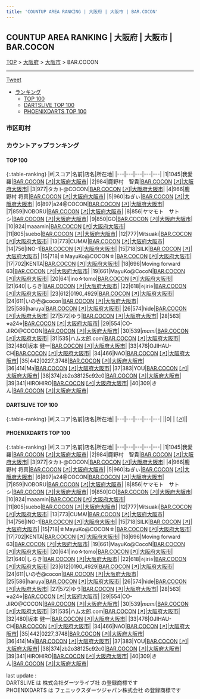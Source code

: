 ```yaml
---
title: 'COUNTUP AREA RANKING | 大阪府 | 大阪市 | BAR.COCON'
---
```

## COUNTUP AREA RANKING | 大阪府 | 大阪市 | BAR.COCON

[TOP](/darts/rank/) > [大阪府](/darts/rank/大阪府/) > [大阪市](/darts/rank/大阪府/大阪市/) > BAR.COCON

___

<a href="https://twitter.com/share?ref_src=twsrc%5Etfw" data-text="COUNTUP AREA RANKING | 大阪府大阪市BAR.COCON" class="twitter-share-button" data-hashtags="DARTSLIVE,PHOENIXDARTS,darts,ダーツ" data-show-count="false">Tweet</a>

* [ランキング](#カウントアップランキング)
    * [TOP 100](#top-100)
    * [DARTSLIVE TOP 100](#dartslive-top-100)
    * [PHOENIXDARTS TOP 100](#phoenixdarts-top-100)

### 市区町村

<ul>

</ul>

### カウントアップランキング

#### TOP 100



{:.table-ranking}
|#|スコア|名前|店名|所在地|
|---|---|---|---|---|
|1|1045|<span class="rank-name-pd">我愛羅</span>|<a href="/darts/rank/shops/85692.html">BAR.COCON</a> <a href="https://vs.phoenixdarts.com/jp/shop/shopDetailInfo/s_85692?s_seq=85692">[↗]</a>|<a href="/darts/rank/大阪府/大阪市">大阪府大阪市</a>|
|2|984|<span class="rank-name-pd">鹿野村　智貴</span>|<a href="/darts/rank/shops/85692.html">BAR.COCON</a> <a href="https://vs.phoenixdarts.com/jp/shop/shopDetailInfo/s_85692?s_seq=85692">[↗]</a>|<a href="/darts/rank/大阪府/大阪市">大阪府大阪市</a>|
|3|977|<span class="rank-name-pd">タカト@COCON</span>|<a href="/darts/rank/shops/85692.html">BAR.COCON</a> <a href="https://vs.phoenixdarts.com/jp/shop/shopDetailInfo/s_85692?s_seq=85692">[↗]</a>|<a href="/darts/rank/大阪府/大阪市">大阪府大阪市</a>|
|4|966|<span class="rank-name-pd">鹿野村 将真</span>|<a href="/darts/rank/shops/85692.html">BAR.COCON</a> <a href="https://vs.phoenixdarts.com/jp/shop/shopDetailInfo/s_85692?s_seq=85692">[↗]</a>|<a href="/darts/rank/大阪府/大阪市">大阪府大阪市</a>|
|5|960|<span class="rank-name-pd">ねぎぃ</span>|<a href="/darts/rank/shops/85692.html">BAR.COCON</a> <a href="https://vs.phoenixdarts.com/jp/shop/shopDetailInfo/s_85692?s_seq=85692">[↗]</a>|<a href="/darts/rank/大阪府/大阪市">大阪府大阪市</a>|
|6|897|<span class="rank-name-pd">a24@COCON</span>|<a href="/darts/rank/shops/85692.html">BAR.COCON</a> <a href="https://vs.phoenixdarts.com/jp/shop/shopDetailInfo/s_85692?s_seq=85692">[↗]</a>|<a href="/darts/rank/大阪府/大阪市">大阪府大阪市</a>|
|7|859|<span class="rank-name-pd">NOBORU</span>|<a href="/darts/rank/shops/85692.html">BAR.COCON</a> <a href="https://vs.phoenixdarts.com/jp/shop/shopDetailInfo/s_85692?s_seq=85692">[↗]</a>|<a href="/darts/rank/大阪府/大阪市">大阪府大阪市</a>|
|8|856|<span class="rank-name-pd">ヤマモト　サトシ</span>|<a href="/darts/rank/shops/85692.html">BAR.COCON</a> <a href="https://vs.phoenixdarts.com/jp/shop/shopDetailInfo/s_85692?s_seq=85692">[↗]</a>|<a href="/darts/rank/大阪府/大阪市">大阪府大阪市</a>|
|9|850|<span class="rank-name-pd">GO</span>|<a href="/darts/rank/shops/85692.html">BAR.COCON</a> <a href="https://vs.phoenixdarts.com/jp/shop/shopDetailInfo/s_85692?s_seq=85692">[↗]</a>|<a href="/darts/rank/大阪府/大阪市">大阪府大阪市</a>|
|10|824|<span class="rank-name-pd">maaamin</span>|<a href="/darts/rank/shops/85692.html">BAR.COCON</a> <a href="https://vs.phoenixdarts.com/jp/shop/shopDetailInfo/s_85692?s_seq=85692">[↗]</a>|<a href="/darts/rank/大阪府/大阪市">大阪府大阪市</a>|
|11|805|<span class="rank-name-pd">suebo</span>|<a href="/darts/rank/shops/85692.html">BAR.COCON</a> <a href="https://vs.phoenixdarts.com/jp/shop/shopDetailInfo/s_85692?s_seq=85692">[↗]</a>|<a href="/darts/rank/大阪府/大阪市">大阪府大阪市</a>|
|12|777|<span class="rank-name-pd">Mitsuaki</span>|<a href="/darts/rank/shops/85692.html">BAR.COCON</a> <a href="https://vs.phoenixdarts.com/jp/shop/shopDetailInfo/s_85692?s_seq=85692">[↗]</a>|<a href="/darts/rank/大阪府/大阪市">大阪府大阪市</a>|
|13|773|<span class="rank-name-pd">CUMA!</span>|<a href="/darts/rank/shops/85692.html">BAR.COCON</a> <a href="https://vs.phoenixdarts.com/jp/shop/shopDetailInfo/s_85692?s_seq=85692">[↗]</a>|<a href="/darts/rank/大阪府/大阪市">大阪府大阪市</a>|
|14|756|<span class="rank-name-pd">INO-1</span>|<a href="/darts/rank/shops/85692.html">BAR.COCON</a> <a href="https://vs.phoenixdarts.com/jp/shop/shopDetailInfo/s_85692?s_seq=85692">[↗]</a>|<a href="/darts/rank/大阪府/大阪市">大阪府大阪市</a>|
|15|718|<span class="rank-name-pd">SILK</span>|<a href="/darts/rank/shops/85692.html">BAR.COCON</a> <a href="https://vs.phoenixdarts.com/jp/shop/shopDetailInfo/s_85692?s_seq=85692">[↗]</a>|<a href="/darts/rank/大阪府/大阪市">大阪府大阪市</a>|
|15|718|<span class="rank-name-pd">☆MayuKo@COCON☆</span>|<a href="/darts/rank/shops/85692.html">BAR.COCON</a> <a href="https://vs.phoenixdarts.com/jp/shop/shopDetailInfo/s_85692?s_seq=85692">[↗]</a>|<a href="/darts/rank/大阪府/大阪市">大阪府大阪市</a>|
|17|702|<span class="rank-name-pd">KENTA</span>|<a href="/darts/rank/shops/85692.html">BAR.COCON</a> <a href="https://vs.phoenixdarts.com/jp/shop/shopDetailInfo/s_85692?s_seq=85692">[↗]</a>|<a href="/darts/rank/大阪府/大阪市">大阪府大阪市</a>|
|18|696|<span class="rank-name-pd">Moving forward 63</span>|<a href="/darts/rank/shops/85692.html">BAR.COCON</a> <a href="https://vs.phoenixdarts.com/jp/shop/shopDetailInfo/s_85692?s_seq=85692">[↗]</a>|<a href="/darts/rank/大阪府/大阪市">大阪府大阪市</a>|
|19|661|<span class="rank-name-pd">MayuKo@CocoN</span>|<a href="/darts/rank/shops/85692.html">BAR.COCON</a> <a href="https://vs.phoenixdarts.com/jp/shop/shopDetailInfo/s_85692?s_seq=85692">[↗]</a>|<a href="/darts/rank/大阪府/大阪市">大阪府大阪市</a>|
|20|641|<span class="rank-name-pd">ino☆tomo</span>|<a href="/darts/rank/shops/85692.html">BAR.COCON</a> <a href="https://vs.phoenixdarts.com/jp/shop/shopDetailInfo/s_85692?s_seq=85692">[↗]</a>|<a href="/darts/rank/大阪府/大阪市">大阪府大阪市</a>|
|21|640|<span class="rank-name-pd">しらき</span>|<a href="/darts/rank/shops/85692.html">BAR.COCON</a> <a href="https://vs.phoenixdarts.com/jp/shop/shopDetailInfo/s_85692?s_seq=85692">[↗]</a>|<a href="/darts/rank/大阪府/大阪市">大阪府大阪市</a>|
|22|618|<span class="rank-name-pd">⭐︎jiri⭐︎</span>|<a href="/darts/rank/shops/85692.html">BAR.COCON</a> <a href="https://vs.phoenixdarts.com/jp/shop/shopDetailInfo/s_85692?s_seq=85692">[↗]</a>|<a href="/darts/rank/大阪府/大阪市">大阪府大阪市</a>|
|23|612|<span class="rank-name-pd">0190_4929</span>|<a href="/darts/rank/shops/85692.html">BAR.COCON</a> <a href="https://vs.phoenixdarts.com/jp/shop/shopDetailInfo/s_85692?s_seq=85692">[↗]</a>|<a href="/darts/rank/大阪府/大阪市">大阪府大阪市</a>|
|24|611|<span class="rank-name-pd">いの壱@cocon</span>|<a href="/darts/rank/shops/85692.html">BAR.COCON</a> <a href="https://vs.phoenixdarts.com/jp/shop/shopDetailInfo/s_85692?s_seq=85692">[↗]</a>|<a href="/darts/rank/大阪府/大阪市">大阪府大阪市</a>|
|25|586|<span class="rank-name-pd">haruya</span>|<a href="/darts/rank/shops/85692.html">BAR.COCON</a> <a href="https://vs.phoenixdarts.com/jp/shop/shopDetailInfo/s_85692?s_seq=85692">[↗]</a>|<a href="/darts/rank/大阪府/大阪市">大阪府大阪市</a>|
|26|574|<span class="rank-name-pd">hide</span>|<a href="/darts/rank/shops/85692.html">BAR.COCON</a> <a href="https://vs.phoenixdarts.com/jp/shop/shopDetailInfo/s_85692?s_seq=85692">[↗]</a>|<a href="/darts/rank/大阪府/大阪市">大阪府大阪市</a>|
|27|572|<span class="rank-name-pd">ゆう</span>|<a href="/darts/rank/shops/85692.html">BAR.COCON</a> <a href="https://vs.phoenixdarts.com/jp/shop/shopDetailInfo/s_85692?s_seq=85692">[↗]</a>|<a href="/darts/rank/大阪府/大阪市">大阪府大阪市</a>|
|28|563|<span class="rank-name-pd">⭐︎a24⭐︎</span>|<a href="/darts/rank/shops/85692.html">BAR.COCON</a> <a href="https://vs.phoenixdarts.com/jp/shop/shopDetailInfo/s_85692?s_seq=85692">[↗]</a>|<a href="/darts/rank/大阪府/大阪市">大阪府大阪市</a>|
|29|554|<span class="rank-name-pd">CO-JIRO@COCON</span>|<a href="/darts/rank/shops/85692.html">BAR.COCON</a> <a href="https://vs.phoenixdarts.com/jp/shop/shopDetailInfo/s_85692?s_seq=85692">[↗]</a>|<a href="/darts/rank/大阪府/大阪市">大阪府大阪市</a>|
|30|539|<span class="rank-name-pd">*mami*</span>|<a href="/darts/rank/shops/85692.html">BAR.COCON</a> <a href="https://vs.phoenixdarts.com/jp/shop/shopDetailInfo/s_85692?s_seq=85692">[↗]</a>|<a href="/darts/rank/大阪府/大阪市">大阪府大阪市</a>|
|31|535|<span class="rank-name-pd">ハム太郎.com</span>|<a href="/darts/rank/shops/85692.html">BAR.COCON</a> <a href="https://vs.phoenixdarts.com/jp/shop/shopDetailInfo/s_85692?s_seq=85692">[↗]</a>|<a href="/darts/rank/大阪府/大阪市">大阪府大阪市</a>|
|32|480|<span class="rank-name-pd">坂本 健一</span>|<a href="/darts/rank/shops/85692.html">BAR.COCON</a> <a href="https://vs.phoenixdarts.com/jp/shop/shopDetailInfo/s_85692?s_seq=85692">[↗]</a>|<a href="/darts/rank/大阪府/大阪市">大阪府大阪市</a>|
|33|476|<span class="rank-name-pd">OJIHAU-CH</span>|<a href="/darts/rank/shops/85692.html">BAR.COCON</a> <a href="https://vs.phoenixdarts.com/jp/shop/shopDetailInfo/s_85692?s_seq=85692">[↗]</a>|<a href="/darts/rank/大阪府/大阪市">大阪府大阪市</a>|
|34|466|<span class="rank-name-pd">NAO</span>|<a href="/darts/rank/shops/85692.html">BAR.COCON</a> <a href="https://vs.phoenixdarts.com/jp/shop/shopDetailInfo/s_85692?s_seq=85692">[↗]</a>|<a href="/darts/rank/大阪府/大阪市">大阪府大阪市</a>|
|35|442|<span class="rank-name-pd">0227_3748</span>|<a href="/darts/rank/shops/85692.html">BAR.COCON</a> <a href="https://vs.phoenixdarts.com/jp/shop/shopDetailInfo/s_85692?s_seq=85692">[↗]</a>|<a href="/darts/rank/大阪府/大阪市">大阪府大阪市</a>|
|36|414|<span class="rank-name-pd">Ma</span>|<a href="/darts/rank/shops/85692.html">BAR.COCON</a> <a href="https://vs.phoenixdarts.com/jp/shop/shopDetailInfo/s_85692?s_seq=85692">[↗]</a>|<a href="/darts/rank/大阪府/大阪市">大阪府大阪市</a>|
|37|383|<span class="rank-name-pd">YOU</span>|<a href="/darts/rank/shops/85692.html">BAR.COCON</a> <a href="https://vs.phoenixdarts.com/jp/shop/shopDetailInfo/s_85692?s_seq=85692">[↗]</a>|<a href="/darts/rank/大阪府/大阪市">大阪府大阪市</a>|
|38|374|<span class="rank-name-pd">zb2o38125c92c0</span>|<a href="/darts/rank/shops/85692.html">BAR.COCON</a> <a href="https://vs.phoenixdarts.com/jp/shop/shopDetailInfo/s_85692?s_seq=85692">[↗]</a>|<a href="/darts/rank/大阪府/大阪市">大阪府大阪市</a>|
|39|341|<span class="rank-name-pd">HIROHIRO</span>|<a href="/darts/rank/shops/85692.html">BAR.COCON</a> <a href="https://vs.phoenixdarts.com/jp/shop/shopDetailInfo/s_85692?s_seq=85692">[↗]</a>|<a href="/darts/rank/大阪府/大阪市">大阪府大阪市</a>|
|40|309|<span class="rank-name-pd">きん</span>|<a href="/darts/rank/shops/85692.html">BAR.COCON</a> <a href="https://vs.phoenixdarts.com/jp/shop/shopDetailInfo/s_85692?s_seq=85692">[↗]</a>|<a href="/darts/rank/大阪府/大阪市">大阪府大阪市</a>|


#### DARTSLIVE TOP 100



{:.table-ranking}
|#|スコア|名前|店名|所在地|
|---|---|---|---|---|
||0|<span class="rank-name-dl"> </span>|<a href="/darts/rank/shops/.html"></a> <a href="">[↗]</a>|<a href="/darts/rank//"></a>|


#### PHOENIXDARTS TOP 100



{:.table-ranking}
|#|スコア|名前|店名|所在地|
|---|---|---|---|---|
|1|1045|<span class="rank-name-pd">我愛羅</span>|<a href="/darts/rank/shops/85692.html">BAR.COCON</a> <a href="https://vs.phoenixdarts.com/jp/shop/shopDetailInfo/s_85692?s_seq=85692">[↗]</a>|<a href="/darts/rank/大阪府/大阪市">大阪府大阪市</a>|
|2|984|<span class="rank-name-pd">鹿野村　智貴</span>|<a href="/darts/rank/shops/85692.html">BAR.COCON</a> <a href="https://vs.phoenixdarts.com/jp/shop/shopDetailInfo/s_85692?s_seq=85692">[↗]</a>|<a href="/darts/rank/大阪府/大阪市">大阪府大阪市</a>|
|3|977|<span class="rank-name-pd">タカト@COCON</span>|<a href="/darts/rank/shops/85692.html">BAR.COCON</a> <a href="https://vs.phoenixdarts.com/jp/shop/shopDetailInfo/s_85692?s_seq=85692">[↗]</a>|<a href="/darts/rank/大阪府/大阪市">大阪府大阪市</a>|
|4|966|<span class="rank-name-pd">鹿野村 将真</span>|<a href="/darts/rank/shops/85692.html">BAR.COCON</a> <a href="https://vs.phoenixdarts.com/jp/shop/shopDetailInfo/s_85692?s_seq=85692">[↗]</a>|<a href="/darts/rank/大阪府/大阪市">大阪府大阪市</a>|
|5|960|<span class="rank-name-pd">ねぎぃ</span>|<a href="/darts/rank/shops/85692.html">BAR.COCON</a> <a href="https://vs.phoenixdarts.com/jp/shop/shopDetailInfo/s_85692?s_seq=85692">[↗]</a>|<a href="/darts/rank/大阪府/大阪市">大阪府大阪市</a>|
|6|897|<span class="rank-name-pd">a24@COCON</span>|<a href="/darts/rank/shops/85692.html">BAR.COCON</a> <a href="https://vs.phoenixdarts.com/jp/shop/shopDetailInfo/s_85692?s_seq=85692">[↗]</a>|<a href="/darts/rank/大阪府/大阪市">大阪府大阪市</a>|
|7|859|<span class="rank-name-pd">NOBORU</span>|<a href="/darts/rank/shops/85692.html">BAR.COCON</a> <a href="https://vs.phoenixdarts.com/jp/shop/shopDetailInfo/s_85692?s_seq=85692">[↗]</a>|<a href="/darts/rank/大阪府/大阪市">大阪府大阪市</a>|
|8|856|<span class="rank-name-pd">ヤマモト　サトシ</span>|<a href="/darts/rank/shops/85692.html">BAR.COCON</a> <a href="https://vs.phoenixdarts.com/jp/shop/shopDetailInfo/s_85692?s_seq=85692">[↗]</a>|<a href="/darts/rank/大阪府/大阪市">大阪府大阪市</a>|
|9|850|<span class="rank-name-pd">GO</span>|<a href="/darts/rank/shops/85692.html">BAR.COCON</a> <a href="https://vs.phoenixdarts.com/jp/shop/shopDetailInfo/s_85692?s_seq=85692">[↗]</a>|<a href="/darts/rank/大阪府/大阪市">大阪府大阪市</a>|
|10|824|<span class="rank-name-pd">maaamin</span>|<a href="/darts/rank/shops/85692.html">BAR.COCON</a> <a href="https://vs.phoenixdarts.com/jp/shop/shopDetailInfo/s_85692?s_seq=85692">[↗]</a>|<a href="/darts/rank/大阪府/大阪市">大阪府大阪市</a>|
|11|805|<span class="rank-name-pd">suebo</span>|<a href="/darts/rank/shops/85692.html">BAR.COCON</a> <a href="https://vs.phoenixdarts.com/jp/shop/shopDetailInfo/s_85692?s_seq=85692">[↗]</a>|<a href="/darts/rank/大阪府/大阪市">大阪府大阪市</a>|
|12|777|<span class="rank-name-pd">Mitsuaki</span>|<a href="/darts/rank/shops/85692.html">BAR.COCON</a> <a href="https://vs.phoenixdarts.com/jp/shop/shopDetailInfo/s_85692?s_seq=85692">[↗]</a>|<a href="/darts/rank/大阪府/大阪市">大阪府大阪市</a>|
|13|773|<span class="rank-name-pd">CUMA!</span>|<a href="/darts/rank/shops/85692.html">BAR.COCON</a> <a href="https://vs.phoenixdarts.com/jp/shop/shopDetailInfo/s_85692?s_seq=85692">[↗]</a>|<a href="/darts/rank/大阪府/大阪市">大阪府大阪市</a>|
|14|756|<span class="rank-name-pd">INO-1</span>|<a href="/darts/rank/shops/85692.html">BAR.COCON</a> <a href="https://vs.phoenixdarts.com/jp/shop/shopDetailInfo/s_85692?s_seq=85692">[↗]</a>|<a href="/darts/rank/大阪府/大阪市">大阪府大阪市</a>|
|15|718|<span class="rank-name-pd">SILK</span>|<a href="/darts/rank/shops/85692.html">BAR.COCON</a> <a href="https://vs.phoenixdarts.com/jp/shop/shopDetailInfo/s_85692?s_seq=85692">[↗]</a>|<a href="/darts/rank/大阪府/大阪市">大阪府大阪市</a>|
|15|718|<span class="rank-name-pd">☆MayuKo@COCON☆</span>|<a href="/darts/rank/shops/85692.html">BAR.COCON</a> <a href="https://vs.phoenixdarts.com/jp/shop/shopDetailInfo/s_85692?s_seq=85692">[↗]</a>|<a href="/darts/rank/大阪府/大阪市">大阪府大阪市</a>|
|17|702|<span class="rank-name-pd">KENTA</span>|<a href="/darts/rank/shops/85692.html">BAR.COCON</a> <a href="https://vs.phoenixdarts.com/jp/shop/shopDetailInfo/s_85692?s_seq=85692">[↗]</a>|<a href="/darts/rank/大阪府/大阪市">大阪府大阪市</a>|
|18|696|<span class="rank-name-pd">Moving forward 63</span>|<a href="/darts/rank/shops/85692.html">BAR.COCON</a> <a href="https://vs.phoenixdarts.com/jp/shop/shopDetailInfo/s_85692?s_seq=85692">[↗]</a>|<a href="/darts/rank/大阪府/大阪市">大阪府大阪市</a>|
|19|661|<span class="rank-name-pd">MayuKo@CocoN</span>|<a href="/darts/rank/shops/85692.html">BAR.COCON</a> <a href="https://vs.phoenixdarts.com/jp/shop/shopDetailInfo/s_85692?s_seq=85692">[↗]</a>|<a href="/darts/rank/大阪府/大阪市">大阪府大阪市</a>|
|20|641|<span class="rank-name-pd">ino☆tomo</span>|<a href="/darts/rank/shops/85692.html">BAR.COCON</a> <a href="https://vs.phoenixdarts.com/jp/shop/shopDetailInfo/s_85692?s_seq=85692">[↗]</a>|<a href="/darts/rank/大阪府/大阪市">大阪府大阪市</a>|
|21|640|<span class="rank-name-pd">しらき</span>|<a href="/darts/rank/shops/85692.html">BAR.COCON</a> <a href="https://vs.phoenixdarts.com/jp/shop/shopDetailInfo/s_85692?s_seq=85692">[↗]</a>|<a href="/darts/rank/大阪府/大阪市">大阪府大阪市</a>|
|22|618|<span class="rank-name-pd">⭐︎jiri⭐︎</span>|<a href="/darts/rank/shops/85692.html">BAR.COCON</a> <a href="https://vs.phoenixdarts.com/jp/shop/shopDetailInfo/s_85692?s_seq=85692">[↗]</a>|<a href="/darts/rank/大阪府/大阪市">大阪府大阪市</a>|
|23|612|<span class="rank-name-pd">0190_4929</span>|<a href="/darts/rank/shops/85692.html">BAR.COCON</a> <a href="https://vs.phoenixdarts.com/jp/shop/shopDetailInfo/s_85692?s_seq=85692">[↗]</a>|<a href="/darts/rank/大阪府/大阪市">大阪府大阪市</a>|
|24|611|<span class="rank-name-pd">いの壱@cocon</span>|<a href="/darts/rank/shops/85692.html">BAR.COCON</a> <a href="https://vs.phoenixdarts.com/jp/shop/shopDetailInfo/s_85692?s_seq=85692">[↗]</a>|<a href="/darts/rank/大阪府/大阪市">大阪府大阪市</a>|
|25|586|<span class="rank-name-pd">haruya</span>|<a href="/darts/rank/shops/85692.html">BAR.COCON</a> <a href="https://vs.phoenixdarts.com/jp/shop/shopDetailInfo/s_85692?s_seq=85692">[↗]</a>|<a href="/darts/rank/大阪府/大阪市">大阪府大阪市</a>|
|26|574|<span class="rank-name-pd">hide</span>|<a href="/darts/rank/shops/85692.html">BAR.COCON</a> <a href="https://vs.phoenixdarts.com/jp/shop/shopDetailInfo/s_85692?s_seq=85692">[↗]</a>|<a href="/darts/rank/大阪府/大阪市">大阪府大阪市</a>|
|27|572|<span class="rank-name-pd">ゆう</span>|<a href="/darts/rank/shops/85692.html">BAR.COCON</a> <a href="https://vs.phoenixdarts.com/jp/shop/shopDetailInfo/s_85692?s_seq=85692">[↗]</a>|<a href="/darts/rank/大阪府/大阪市">大阪府大阪市</a>|
|28|563|<span class="rank-name-pd">⭐︎a24⭐︎</span>|<a href="/darts/rank/shops/85692.html">BAR.COCON</a> <a href="https://vs.phoenixdarts.com/jp/shop/shopDetailInfo/s_85692?s_seq=85692">[↗]</a>|<a href="/darts/rank/大阪府/大阪市">大阪府大阪市</a>|
|29|554|<span class="rank-name-pd">CO-JIRO@COCON</span>|<a href="/darts/rank/shops/85692.html">BAR.COCON</a> <a href="https://vs.phoenixdarts.com/jp/shop/shopDetailInfo/s_85692?s_seq=85692">[↗]</a>|<a href="/darts/rank/大阪府/大阪市">大阪府大阪市</a>|
|30|539|<span class="rank-name-pd">*mami*</span>|<a href="/darts/rank/shops/85692.html">BAR.COCON</a> <a href="https://vs.phoenixdarts.com/jp/shop/shopDetailInfo/s_85692?s_seq=85692">[↗]</a>|<a href="/darts/rank/大阪府/大阪市">大阪府大阪市</a>|
|31|535|<span class="rank-name-pd">ハム太郎.com</span>|<a href="/darts/rank/shops/85692.html">BAR.COCON</a> <a href="https://vs.phoenixdarts.com/jp/shop/shopDetailInfo/s_85692?s_seq=85692">[↗]</a>|<a href="/darts/rank/大阪府/大阪市">大阪府大阪市</a>|
|32|480|<span class="rank-name-pd">坂本 健一</span>|<a href="/darts/rank/shops/85692.html">BAR.COCON</a> <a href="https://vs.phoenixdarts.com/jp/shop/shopDetailInfo/s_85692?s_seq=85692">[↗]</a>|<a href="/darts/rank/大阪府/大阪市">大阪府大阪市</a>|
|33|476|<span class="rank-name-pd">OJIHAU-CH</span>|<a href="/darts/rank/shops/85692.html">BAR.COCON</a> <a href="https://vs.phoenixdarts.com/jp/shop/shopDetailInfo/s_85692?s_seq=85692">[↗]</a>|<a href="/darts/rank/大阪府/大阪市">大阪府大阪市</a>|
|34|466|<span class="rank-name-pd">NAO</span>|<a href="/darts/rank/shops/85692.html">BAR.COCON</a> <a href="https://vs.phoenixdarts.com/jp/shop/shopDetailInfo/s_85692?s_seq=85692">[↗]</a>|<a href="/darts/rank/大阪府/大阪市">大阪府大阪市</a>|
|35|442|<span class="rank-name-pd">0227_3748</span>|<a href="/darts/rank/shops/85692.html">BAR.COCON</a> <a href="https://vs.phoenixdarts.com/jp/shop/shopDetailInfo/s_85692?s_seq=85692">[↗]</a>|<a href="/darts/rank/大阪府/大阪市">大阪府大阪市</a>|
|36|414|<span class="rank-name-pd">Ma</span>|<a href="/darts/rank/shops/85692.html">BAR.COCON</a> <a href="https://vs.phoenixdarts.com/jp/shop/shopDetailInfo/s_85692?s_seq=85692">[↗]</a>|<a href="/darts/rank/大阪府/大阪市">大阪府大阪市</a>|
|37|383|<span class="rank-name-pd">YOU</span>|<a href="/darts/rank/shops/85692.html">BAR.COCON</a> <a href="https://vs.phoenixdarts.com/jp/shop/shopDetailInfo/s_85692?s_seq=85692">[↗]</a>|<a href="/darts/rank/大阪府/大阪市">大阪府大阪市</a>|
|38|374|<span class="rank-name-pd">zb2o38125c92c0</span>|<a href="/darts/rank/shops/85692.html">BAR.COCON</a> <a href="https://vs.phoenixdarts.com/jp/shop/shopDetailInfo/s_85692?s_seq=85692">[↗]</a>|<a href="/darts/rank/大阪府/大阪市">大阪府大阪市</a>|
|39|341|<span class="rank-name-pd">HIROHIRO</span>|<a href="/darts/rank/shops/85692.html">BAR.COCON</a> <a href="https://vs.phoenixdarts.com/jp/shop/shopDetailInfo/s_85692?s_seq=85692">[↗]</a>|<a href="/darts/rank/大阪府/大阪市">大阪府大阪市</a>|
|40|309|<span class="rank-name-pd">きん</span>|<a href="/darts/rank/shops/85692.html">BAR.COCON</a> <a href="https://vs.phoenixdarts.com/jp/shop/shopDetailInfo/s_85692?s_seq=85692">[↗]</a>|<a href="/darts/rank/大阪府/大阪市">大阪府大阪市</a>|


<div class="footer border-top border-gray-light mt-5 pt-3 text-right text-gray">
    last update : <span style="font-weight: italic" id="foot_last_modified"></span><br />
    DARTSLIVE は 株式会社ダーツライブ社 の登録商標です<br />
    PHOENIXDARTS は フェニックスダーツジャパン株式会社 の登録商標です<br />
</div>

<script src="https://cdnjs.cloudflare.com/ajax/libs/jquery.tablesorter/2.31.3/js/jquery.tablesorter.min.js" integrity="sha512-qzgd5cYSZcosqpzpn7zF2ZId8f/8CHmFKZ8j7mU4OUXTNRd5g+ZHBPsgKEwoqxCtdQvExE5LprwwPAgoicguNg==" crossorigin="anonymous" referrerpolicy="no-referrer"></script>
<link rel="stylesheet" href="https://cdnjs.cloudflare.com/ajax/libs/jquery.tablesorter/2.31.3/css/theme.default.min.css" integrity="sha512-wghhOJkjQX0Lh3NSWvNKeZ0ZpNn+SPVXX1Qyc9OCaogADktxrBiBdKGDoqVUOyhStvMBmJQ8ZdMHiR3wuEq8+w==" crossorigin="anonymous" referrerpolicy="no-referrer" />
<script>
$(function() {
    $(".table-ranking").tablesorter({sortList:[[0, 0]]});
    $("#foot_last_modified").text(formatDate(new Date(document.lastModified), 'yyyy-MM-dd HH:mm:ss'));
});
</script>

<script async src="https://platform.twitter.com/widgets.js" charset="utf-8"></script>